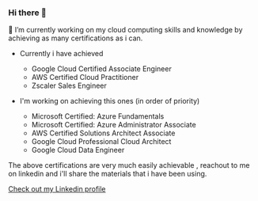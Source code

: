 ### Hi there 👋 

🔭 I’m currently working on my cloud computing skills and knowledge by achieving as many certifications as i can.
- Currently i have achieved
  - Google Cloud Certified Associate Engineer
  - AWS Certified Cloud Practitioner
  - Zscaler Sales Engineer
  
- I'm working on achieving this ones (in order of priority)
  - Microsoft Certified: Azure Fundamentals
  - Microsoft Certified: Azure Administrator Associate
  - AWS Certified Solutions Architect Associate
  - Google Cloud Professional Cloud Architect
  - Google Cloud Data Engineer

The above certifications are very much easily achievable , reachout to me on linkedin and i'll share the materials that i have been using.

[Check out my Linkedin profile](https://www.linkedin.com/in/peterkariukimutuura/)


<!--
**peterkariukimutuura/peterkariukimutuura** is a ✨ _special_ ✨ repository because its `README.md` (this file) appears on your GitHub profile.

Here are some ideas to get you started:

- 🔭 I’m currently working on ...
- 🌱 I’m currently learning ...
- 👯 I’m looking to collaborate on ...
- 🤔 I’m looking for help with ...
- 💬 Ask me about ...
- 📫 How to reach me: ...
- 😄 Pronouns: ...
- ⚡ Fun fact: ...
-->
